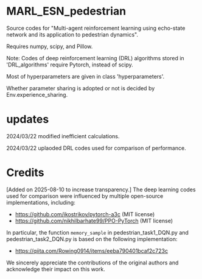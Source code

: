 # MARL_ESN_pedestrian

Source codes for "Multi-agent reinforcement learning using echo-state network and its application to pedestrian dynamics".

Requires numpy, scipy, and Pillow.

Note: Codes of deep reinforcement learning (DRL) algorithms stored in 'DRL_algorithms' require Pytorch, instead of scipy.

Most of hyperparameters are given in class 'hyperparameters'.

Whether parameter sharing is adopted or not is decided by Env.experience_sharing.

# updates

2024/03/22 modified inefficient calculations.

2024/03/22 uplaoded DRL codes used for comparison of performance.


# Credits
[Added on 2025-08-10 to increase transparency.]
The deep learning codes used for comparison were influenced by multiple open-source implementations, including:

- https://github.com/ikostrikov/pytorch-a3c (MIT license)
- https://github.com/nikhilbarhate99/PPO-PyTorch (MIT license)

In particular, the function `memory_sample` in pedestrian_task1_DQN.py and pedestrian_task2_DQN.py is based on the following implementation:

- https://qiita.com/Rowing0914/items/eeba790401bcaf2c723c  

We sincerely appreciate the contributions of the original authors and acknowledge their impact on this work.

